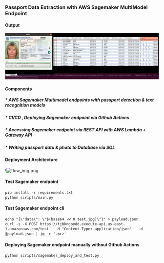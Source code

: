 ### Passport Data Extraction with AWS Sagemaker MultiModel Endpoint  ###


#### Output ####
![readme_img.jpeg](readme-assets/readme_img.jpeg)

#### Components ####
##### * AWS Sagemaker Multimodel endpoints with passport detection & text recognition models #####
##### * CI/CD , Deploying Sagemaker endpoint via Github Actions #####
##### * Accessing Sagemaker endpoint via REST API with AWS Lambda + Gateway API #####
##### * Writing passport data & photo to Database via SQL ##### 

#### Deployment Architecture  ####
!![flow_img.png](readme-assets/flow_img.png)

#### Test Sagemaker endpoint  ####

```commandline
pip install -r requirements.txt
python scripts/main.py
```
#### Test Sagemaker endpoint cli ####
```commandline
echo "{\"data\": \"$(base64 -w 0 test.jpg)\"}" > payload.json
curl -s -X POST https://tjbkngoydd.execute-api.us-east-1.amazonaws.com/test   -H "Content-Type: application/json"   -d @payload.json | jq -r '.mrz'
```

#### Deploying Sagemaker endpoint manually without Github Actions  ####

```commandline
python scripts/sagemaker_deploy_and_test.py
```
